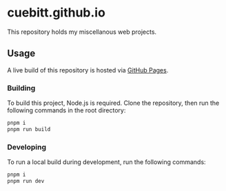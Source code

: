 # cuebitt.github.io

This repository holds my miscellanous web projects.

## Usage

A live build of this repository is hosted via [GitHub Pages](https://cuebitt.github.io).

### Building

To build this project, Node.js is required. Clone the repository, then run the following commands in the root directory:

```sh
pnpm i
pnpm run build
```

### Developing

To run a local build during development, run the following commands:

```sh
pnpm i
pnpm run dev
```